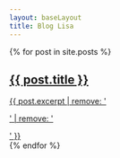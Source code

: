 ```yaml
---
layout: baseLayout
title: Blog Lisa
---
```

<!-- <h1 class="header">Latest posts</h1> -->
<div class="blog">
		{% for post in site.posts %}
		<a href="{{ post.url }}">
			<div class="blog_item">
					<h2 class="header">{{ post.title }}</h2>
					{{ post.excerpt | remove: '<p>' | remove: '</p>' }}
			</div>
		</a>
		{% endfor %}
</div>